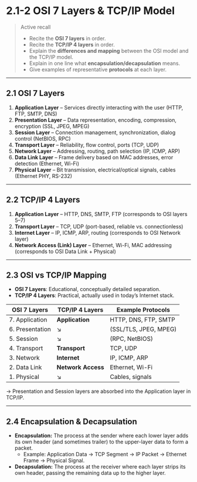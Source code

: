 # 2.1-2 OSI 7 Layers & TCP/IP Model

> Active recall
> 
> - Recite the **OSI 7 layers** in order.
> - Recite the **TCP/IP 4 layers** in order.
> - Explain the **differences and mapping** between the OSI model and the TCP/IP model.
> - Explain in one line what **encapsulation/decapsulation** means.
> - Give examples of representative **protocols** at each layer.

---

## 2.1 OSI 7 Layers

1. **Application Layer** – Services directly interacting with the user (HTTP, FTP, SMTP, DNS)
2. **Presentation Layer** – Data representation, encoding, compression, encryption (SSL, JPEG, MPEG)
3. **Session Layer** – Connection management, synchronization, dialog control (NetBIOS, RPC)
4. **Transport Layer** – Reliability, flow control, ports (TCP, UDP)
5. **Network Layer** – Addressing, routing, path selection (IP, ICMP, ARP)
6. **Data Link Layer** – Frame delivery based on MAC addresses, error detection (Ethernet, Wi-Fi)
7. **Physical Layer** – Bit transmission, electrical/optical signals, cables (Ethernet PHY, RS-232)

---

## 2.2 TCP/IP 4 Layers

1. **Application Layer** – HTTP, DNS, SMTP, FTP (corresponds to OSI layers 5–7)
2. **Transport Layer** – TCP, UDP (port-based, reliable vs. connectionless)
3. **Internet Layer** – IP, ICMP, ARP, routing (corresponds to OSI Network layer)
4. **Network Access (Link) Layer** – Ethernet, Wi-Fi, MAC addressing (corresponds to OSI Data Link + Physical)

---

## 2.3 OSI vs TCP/IP Mapping

- **OSI 7 Layers**: Educational, conceptually detailed separation.
- **TCP/IP 4 Layers**: Practical, actually used in today’s Internet stack.

| OSI 7 Layers | TCP/IP 4 Layers | Example Protocols |
| --- | --- | --- |
| 7. Application | **Application** | HTTP, DNS, FTP, SMTP |
| 6. Presentation | ↘ | (SSL/TLS, JPEG, MPEG) |
| 5. Session | ↘ | (RPC, NetBIOS) |
| 4. Transport | **Transport** | TCP, UDP |
| 3. Network | **Internet** | IP, ICMP, ARP |
| 2. Data Link | **Network Access** | Ethernet, Wi-Fi |
| 1. Physical | ↘ | Cables, signals |

→ Presentation and Session layers are absorbed into the Application layer in TCP/IP.

---

## 2.4 Encapsulation & Decapsulation

- **Encapsulation:** The process at the sender where each lower layer adds its own header (and sometimes trailer) to the upper-layer data to form a packet.
    - Example: Application Data → TCP Segment → IP Packet → Ethernet Frame → Physical Signal.
- **Decapsulation:** The process at the receiver where each layer strips its own header, passing the remaining data up to the higher layer.
